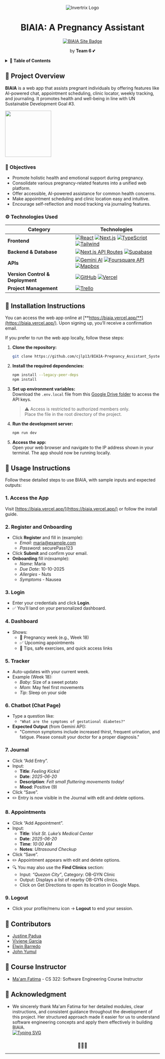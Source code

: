 


<p align="center"><img src="https://github.com/cjlp13/BIAIA-Pregnancy_Assistant_System/blob/main/public/biaia-light.svg" alt="Invertrix Logo"></p>
<h1 align="center">BIAIA: A Pregnancy Assistant</h1>
<p align="center"><a href="https://biaia.vercel.app/"><img src="https://img.shields.io/badge/Site-BIAIA-F655A6?style=flat" alt="BIAIA Site Badge"></a></p>
<p align="center">by <strong>Team 6</strong> 💕</p>

<details>
  <summary><strong>📖 Table of Contents</strong></summary>

1. [Project Overview](#-project-overview)
   - [Objectives](#-objectives)
   - [Technologies Used](#-technologies-used)
2. [Installation Instructions](#-installation-instructions)
3. [Usage Instructions](#-usage-instructions)
4. [Contributors](#-contributors)
5. [Course Instructor](#-course-instructor)
6. [Acknowledgment](#-acknowledgment)

</details>


## 🌸 Project Overview
**BIAIA** is a web app that assists pregnant individuals by offering features like AI-powered chat, appointment scheduling, clinic locator, weekly tracking, and journaling. It promotes health and well-being in line with UN Sustainable Development Goal #3.

<img src = "https://github.com/cjlp13/BIAIA-Pregnancy_Assistant_System/blob/main/public/Sustainable_Development_Goal_03GoodHealth.svg.png" width=150px height=150px>


### 🎯 Objectives  
- Promote holistic health and emotional support during pregnancy.  
- Consolidate various pregnancy-related features into a unified web platform.  
- Offer accessible, AI-powered assistance for common health concerns.  
- Make appointment scheduling and clinic location easy and intuitive.  
- Encourage self-reflection and mood tracking via journaling features.

### ⚙ Technologies Used

| Category              | Technologies                                                                                                                                                   |
|-----------------------|----------------------------------------------------------------------------------------------------------------------------------------------------------------|
| **Frontend**          | [![React][react]][react-url] [![Next.js][next]][next-url] [![TypeScript][ts]][ts-url] [![Tailwind][tailwind]][tailwind-url]                                   |
| **Backend & Database**| [![Next.js API Routes][api]][api-url] [![Supabase][supabase]][supabase-url]                                                                                |
| **APIs**              | [![Gemini AI][gemini]][gemini-url] [![Foursquare API][foursquare]][foursquare-url] [![Mapbox][mapbox]][mapbox-url]             |
| **Version Control & Deployment** | [![GitHub][github]][github-url] [![Vercel][vercel]][vercel-url] |
| **Project Management**         | [![Trello][trello]][trello-url] |

 

##  🌸 Installation Instructions

You can access the web app online at [**https://biaia.vercel.app/**](https://biaia.vercel.app/). Upon signing up, you’ll receive a confirmation email.

If you prefer to run the web app locally, follow these steps:

1. **Clone the repository:**

    ```bash
    git clone https://github.com/cjlp13/BIAIA-Pregnancy_Assistant_System
    ```

2. **Install the required dependencies:**

    ```bash
    npm install --legacy-peer-deps
    npm install
    ```

3. **Set up environment variables:**  
   Download the `.env.local` file from this [Google Drive folder](https://drive.google.com/drive/folders/1ecKKWvv0CaN3ee86KD6KzQSfBND3tuLs) to access the API keys.  
   > ⚠️ Access is restricted to authorized members only.  
   Place the file in the root directory of the project.

4. **Run the development server:**

    ```bash
    npm run dev
    ```

5. **Access the app:**  
   Open your web browser and navigate to the IP address shown in your terminal. The app should now be running locally.

## 🌸 Usage Instructions

Follow these detailed steps to use BIAIA, with sample inputs and expected outputs:
### 1. **Access the App**  
Visit [https://biaia.vercel.app/](https://biaia.vercel.app/) or follow the install guide.

### 2. **Register and Onboarding**  
- Click **Register** and fill in (example):  
  - *Email*: maria@example.com  
  - *Password*: securePass123  
- Click **Submit** and confirm your email.  
- **Onboarding** fill in(example):
  - *Name*: Maria 
  - *Due Date*: 10-10-2025
  - *Allergies* - Nuts
  - *Symptoms* - Nausea
    
### 3. **Login**  
- Enter your credentials and click **Login**.  
- ✅ You’ll land on your personalized dashboard.

### 4. **Dashboard**  
- Shows:  
  - 🍼 Pregnancy week (e.g., Week 18)  
  - ✅ Upcoming appointments  
  - 🧘 Tips, safe exercises, and quick access links

### 5. **Tracker**  
- Auto-updates with your current week.  
- Example (Week 18):  
  - *Baby*: Size of a sweet potato  
  - *Mom*: May feel first movements  
  - *Tip*: Sleep on your side

### 6. **Chatbot (Chat Page)**  
- Type a question like:  
  - `"What are the symptoms of gestational diabetes?"`  
- **Expected Output** (from Gemini API):  
  - "Common symptoms include increased thirst, frequent urination, and fatigue. Please consult your doctor for a proper diagnosis."

### 7. **Journal**  
- Click “Add Entry”.  
- Input:  
  - **Title**: *Feeling Kicks!*
  - **Date**: *2025-06-20* 
  - **Description**: *Felt small fluttering movements today!*  
  - **Mood**: Positive (9)  
- Click “Save”.  
- ✏️ Entry is now visible in the Journal with edit and delete options.

### 8. **Appointments**  
- Click “Add Appointment”.  
- Input:  
  - **Title**: *Visit St. Luke’s Medical Center*
  - **Date**: *2025-06-20* 
  - **Time**: *10:00 AM*   
  - **Notes**: *Ultrasound Checkup*  
- Click “Save”.  
- ✏️ Appointment appears with edit and delete options.
- 🔍 You may also use the **Find Clinics** section:  
  - Input: *“Quezon City”*, Category: OB-GYN Clinic
  - Output: Displays a list of nearby OB-GYN clinics.
  - Click on Get Directions to open its location in Google Maps.

### 9. **Logout**  
- Click your profile/menu icon → **Logout** to end your session.

## 🌸 Contributors
* [Justine Padua](https://github.com/cjlp13) 
* [Viviene Garcia](https://github.com/VivieneGarcia)  
* [Elwin Barredo](https://github.com/elwintheDEVisor) 
* [John Yumul](https://github.com/John-Yumul)  

## 🌸 Course Instructor 
* [Ma'am Fatima](https://github.com/marieemoiselle) - CS 322: Software Engineering Course Instructor
  
## 🌸 Acknowledgment
* We sincerely thank Ma'am Fatima for her detailed modules, clear instructions, and consistent guidance throughout the development of this project. Her structured approach made it easier for us to understand software engineering concepts and apply them effectively in building BIAIA.  
<a href="https://git.io/typing-svg"><img src="https://readme-typing-svg.herokuapp.com?font=Poppins&weight=900&size=19&pause=1000&color=F655A6&width=435&lines=Thank+you!+%F0%9F%8C%B7%F0%9F%8C%B7%F0%9F%8C%B7" alt="Typing SVG" /></a>


<h3 align="center">🌸🌸🌸</h3>

<!-- Badge URLs -->
[react]: https://img.shields.io/badge/React-61DAFB?style=for-the-badge&logo=react&logoColor=black  
[react-url]: https://reactjs.org/  

[next]: https://img.shields.io/badge/Next.js-000000?style=for-the-badge&logo=nextdotjs&logoColor=white  
[next-url]: https://nextjs.org/  

[ts]: https://img.shields.io/badge/TypeScript-3178C6?style=for-the-badge&logo=typescript&logoColor=white  
[ts-url]: https://www.typescriptlang.org/  

[tailwind]: https://img.shields.io/badge/Tailwind_CSS-06B6D4?style=for-the-badge&logo=tailwind-css&logoColor=white  
[tailwind-url]: https://tailwindcss.com/  

[api]: https://img.shields.io/badge/Next.js_API-000000?style=for-the-badge&logo=nextdotjs&logoColor=white  
[api-url]: https://nextjs.org/docs/api-routes/introduction  

[supabase]: https://img.shields.io/badge/Supabase-3ECF8E?style=for-the-badge&logo=supabase&logoColor=white  
[supabase-url]: https://supabase.com/  

[gemini]: https://img.shields.io/badge/Gemini_AI-4285F4?style=for-the-badge&logo=google&logoColor=white  
[gemini-url]: https://deepmind.google/technologies/gemini/  

[foursquare]: https://img.shields.io/badge/Foursquare-FA4778?style=for-the-badge&logo=foursquare&logoColor=white  
[foursquare-url]: https://developer.foursquare.com/  

[mapbox]: https://img.shields.io/badge/Mapbox-4264FB?style=for-the-badge&logo=mapbox&logoColor=white  
[mapbox-url]: https://www.mapbox.com/

[vercel]: https://img.shields.io/badge/Vercel-000000?style=for-the-badge&logo=vercel&logoColor=white
[vercel-url]: https://vercel.com/

[github]: https://img.shields.io/badge/GitHub-100000?style=for-the-badge&logo=github&logoColor=white
[github-url]: https://github.com/VivieneGarcia/BIAIA

[trello]: https://img.shields.io/badge/Trello-0052CC?style=for-the-badge&logo=trello&logoColor=white
[trello-url]: https://trello.com/

---


